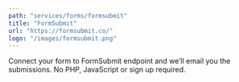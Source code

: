 ```yaml
---
path: "services/forms/formsubmit"
title: "FormSubmit"
url: "https://formsubmit.co/"
logo: "/images/formsubmit.png"
---
```


Connect your form to FormSubmit endpoint and we’ll email you the submissions. No PHP, JavaScript or sign up required.
